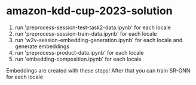 # amazon-kdd-cup-2023-solution

1. run 'preprocess-session-test-task2-data.ipynb' for each locale
2. run 'preprocess-session-train-data.ipynb' for each locale
3. run 'w2v-session-embedding-generation.ipynb' for each locale and generate embeddings
4. run 'preprocess-product-data.ipynb' for each locale
5. run 'embedding-composition.ipynb' for each locale

Embeddings are created with these steps! After that you can train SR-GNN for each locale